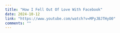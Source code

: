 ```yaml
---
title: "How I Fell Out Of Love With Facebook"
date: 2024-10-12
link: "https://www.youtube.com/watch?v=MPyJBJTHyO0"
comments: ""
---
```


